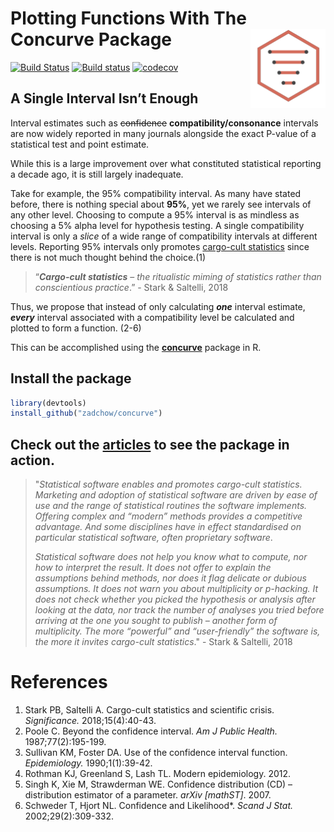
# Plotting Functions With The Concurve Package <img src="man/figures/logo.svg" align="right" width="120" />

[![Build
Status](https://travis-ci.org/Zadchow/concurve.svg?branch=master)](https://travis-ci.org/Zadchow/concurve)
[![Build
status](https://ci.appveyor.com/api/projects/status/v8sp9x96dap2om9s?svg=true)](https://ci.appveyor.com/project/Zadchow/concurve)
[![codecov](https://codecov.io/gh/Zadchow/concurve/branch/master/graph/badge.svg)](https://codecov.io/gh/Zadchow/concurve)

## A Single Interval Isn’t Enough

Interval estimates such as ~~confidence~~ **compatibility/consonance**
intervals are now widely reported in many journals alongside the exact
P-value of a statistical test and point estimate.

While this is a large improvement over what constituted statistical
reporting a decade ago, it is still largely inadequate.

Take for example, the 95% compatibility interval. As many have stated
before, there is nothing special about **95%**, yet we rarely see
intervals of any other level. Choosing to compute a 95% interval is as
mindless as choosing a 5% alpha level for hypothesis testing. A single
compatibility interval is only a *slice* of a wide range of
compatibility intervals at different levels. Reporting 95% intervals
only promotes [cargo-cult
statistics](https://rss.onlinelibrary.wiley.com/doi/10.1111/j.1740-9713.2018.01174.x)
since there is not much thought behind the choice.(1)

> “***Cargo-cult statistics*** – *the ritualistic miming of statistics
> rather than conscientious practice*.” - Stark & Saltelli, 2018

Thus, we propose that instead of only calculating ***one*** interval
estimate, ***every*** interval associated with a compatibility level be
calculated and plotted to form a function. (2-6)

This can be accomplished using the
[**concurve**](https://github.com/Zadchow/concurve)</span> package in R.

## Install the package

``` r
library(devtools)
install_github("zadchow/concurve")
```

## Check out the [articles](https://data.lesslikely.com/concurve/articles/) to see the package in action.

> "*Statistical software enables and promotes cargo-cult statistics.
> Marketing and adoption of statistical software are driven by ease of
> use and the range of statistical routines the software implements.
> Offering complex and “modern” methods provides a competitive
> advantage. And some disciplines have in effect standardised on
> particular statistical software, often proprietary software*.
> 
> *Statistical software does not help you know what to compute, nor how
> to interpret the result. It does not offer to explain the assumptions
> behind methods, nor does it flag delicate or dubious assumptions. It
> does not warn you about multiplicity or p-hacking. It does not check
> whether you picked the hypothesis or analysis after looking at the
> data, nor track the number of analyses you tried before arriving at
> the one you sought to publish – another form of multiplicity. The more
> “powerful” and “user-friendly” the software is, the more it invites
> cargo-cult statistics*." - Stark & Saltelli, 2018

# References

1.  Stark PB, Saltelli A. Cargo-cult statistics and scientific crisis.
    *Significance.* 2018;15(4):40-43.
2.  Poole C. Beyond the confidence interval. *Am J Public Health.*
    1987;77(2):195-199.
3.  Sullivan KM, Foster DA. Use of the confidence interval function.
    *Epidemiology.* 1990;1(1):39-42.
4.  Rothman KJ, Greenland S, Lash TL. Modern epidemiology. 2012.
5.  Singh K, Xie M, Strawderman WE. Confidence distribution (CD) –
    distribution estimator of a parameter. *arXiv \[mathST\]*. 2007.
6.  Schweder T, Hjort NL. Confidence and Likelihood\*. *Scand J Stat.*
    2002;29(2):309-332.
